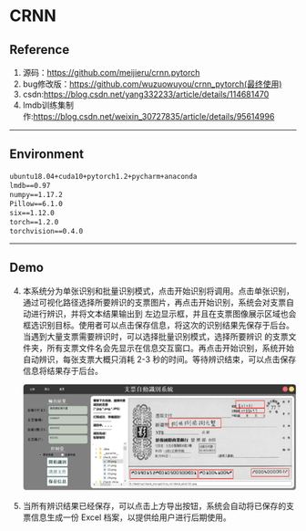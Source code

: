 # CRNN

## Reference
1. 源码：https://github.com/meijieru/crnn.pytorch
2. bug修改版：https://github.com/wuzuowuyou/crnn_pytorch(最终使用)
3. csdn:https://blog.csdn.net/yang332233/article/details/114681470  
4. lmdb训练集制作:https://blog.csdn.net/weixin_30727835/article/details/95614996
------ 
## Environment
    ubuntu18.04+cuda10+pytorch1.2+pycharm+anaconda
	lmdb==0.97
	numpy==1.17.2
	Pillow==6.1.0
	six==1.12.0
	torch==1.2.0
	torchvision==0.4.0
------ 
## Demo
   

 
   
4. 本系统分为单张识别和批量识别模式，点击开始识别将调用。点击单张识别，通过可视化路径选择所要辨识的支票图片，再点击开始识别，系统会对支票自动进行辨识，并将文本结果输出到    左边显示框，并且在支票图像展示区域也会框选识别目标。使用者可以点击保存信息，将这次的识别结果先保存于后台。当遇到大量支票需要辨识时，可以选择批量识别模式，选择所要辨识    的支票文件夹，所有支票文件名会先显示在信息交互窗口。再点击开始识别，系统开始自动辨识，每张支票大概只消耗 2-3 秒的时间。等待辨识结束，可以点击保存信息将结果存于后台。  
   
   ![alt 文字](https://github.com/Boomm-shakalaka/CheckRecognition_TW/blob/master/demo_pic/recog.png)
   
5. 当所有辨识结果已经保存，可以点击上方导出按钮，系统会自动将已保存的支票信息生成一份 Excel 档案，以提供给用户进行后期使用。
